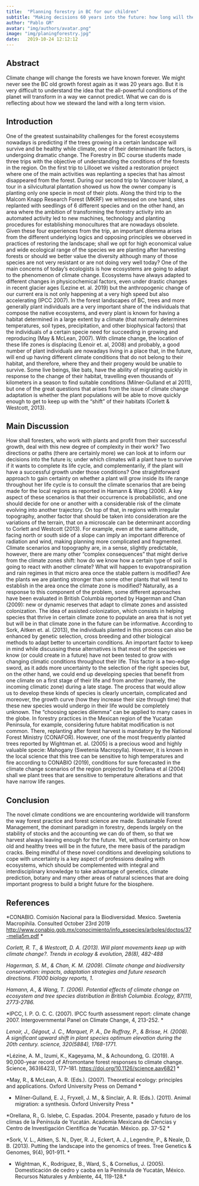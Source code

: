 ```yaml
---
title:  "Planning forestry in BC for our children"
subtitle: "Making decisions 60 years into the future: how long will the forests we are planting last for?"
author: "Pablo GM"
avatar: "img/authors/avatar.png"
image: "img/planingforestry.jpg"
date:   2019-10-24 12:12:12
---
```


## Abstract
Climate change will change the forests we have known forever. We might never see the BC old growth forest again as it was 20 years ago. But it is very difficult to understand the idea that the all-powerful conditions of the planet will transform in a way we cannot predict. What we can do is reflecting about how we steward the land with a long term vision.

## Introduction

One of the greatest sustainability challenges for the forest ecosystems nowadays is predicting if the trees growing in a certain landscape will survive and be healthy while climate, one of their determinant life factors, is undergoing dramatic change.
The Forestry in BC course students made three trips with the objective of understanding the conditions of the forests in the region. On the first trip to Lillooet we visited a restoration project where one of the main activities was replanting a species that has almost disappeared from the forest. During our second trip to Vancouver Island, a tour in a silvicultural plantation showed us how the owner company is planting only one specie in most of their plots. Along the third trip to the Malcom Knapp Research Forest (MKRF) we witnessed on one hand, sites replanted with seedlings of 6 different species and on the other hand, an area where the ambition of transforming the forestry activity into an automated activity led to new machines, technology and planting procedures for establishing monocultures that are nowadays obsolete.	
Given these four experiences from the trip, an important dilemma arises from the different underlying logics and opposing principles we observed in practices of restoring the landscape; shall we opt for high economical value and wide ecological range of the species we are planting after harvesting forests or should we better value the diversity although many of those species are not very resistant or are not doing very well today?
One of the main concerns of today’s ecologists is how ecosystems are going to adapt to the phenomenon of climate change. Ecosystems have always adapted to different changes in physicochemical factors, even under drastic changes in recent glacier ages (Lezine et. al. 2019) but the anthropogenic change of our current era is not only happening at a very high speed but also accelerating (IPCC 2007).
In the forest landscapes of BC, trees and more generally plant individuals are a very important share of the individuals that compose the native ecosystems, and every plant is known for having a habitat determined in a large extent by a climate (that normally determines temperatures, soil types, precipitation, and other biophysical factors) that the individuals of a certain specie need for succeeding in growing and reproducing (May & McLean, 2007). With climate change, the location of these life zones is displacing (Lenoir et. al, 2008) and probably, a good number of plant individuals are nowadays living in a place that, in the future, will end up having different climate conditions that do not belong to their habitat, and therefore, where they and their progeny would be unable to survive.
Some live beings, like bats, have the ability of migrating quickly in response to the change of their habitat, travelling even thousands of kilometers in a season to find suitable conditions (Milner-Gulland et al 2011), but one of the great questions that arises from the issue of climate change adaptation is whether the plant populations will be able to move quickly enough to get to keep up with the “shift” of their habitats (Corlett & Westcott, 2013).

## Main Discussion

How shall foresters, who work with plants and profit from their successful growth, deal with this new degree of complexity in their work? Two directions or paths (there are certainly more) we can look at to inform our decisions into the future is; under which climates will a plant have to survive if it wants to complete its life cycle, and complementarily, if the plant will have a successful growth under those conditions?
One straightforward approach to gain certainty on whether a plant will grow inside its life range throughout her life cycle is to consult the climate scenarios that are being made for the local regions as reported in Hamann & Wang (2006). A key aspect of these scenarios is that their occurrence is probabilistic, and one should decide for one or another with a considerable risk of the climate evolving into another trajectory.
On top of that, in regions with irregular topography, another factor that should be taken into consideration are the variations of the terrain, that on a microscale can be determinant according to Corlett and Westcott (2013). For example, even at the same altitude, facing north or south side of a slope can imply an important difference of radiation and wind, making planning more complicated and fragmented. 
Climate scenarios and topography are, in a sense, slightly predictable, however, there are many other “complex consequences” that might derive from the climate zones shift: how do we know how a certain type of soil is going to react with another climate? What will happen to evapotranspiration and rain regimes in that micro area once the stable pattern is modified? Are the plants we are planting stronger than some other plants that will tend to establish in the area once the climate zone is modified?
Naturally, as a response to this component of the problem, some different approaches have been evaluated in British Columbia reported by Hagerman and Chan (2009): new or dynamic reserves that adapt to climate zones and assisted colonization. The idea of assisted colonization, which consists in helping species that thrive in certain climate zone to populate an area that is not yet but will be in that climate zone in the future can be informative. According to Sork, Aitken et. al. (2013), the individuals planted in this process can also be enhanced by genetic selection, cross breeding and other biological methods to adapt better to uncertain conditions. 
An important factor to keep in mind while discussing these alternatives is that most of the species we know (or could create in a future) have not been tested to grow with changing climatic conditions throughout their life. This factor is a two-edge sword, as it adds more uncertainty to the selection of the right species but, on the other hand, we could end up developing species that benefit from one climate on a first stage of their life and from another (namely, the incoming climatic zone) during a late stage. The process that would allow us to develop these kinds of species is clearly uncertain, complicated and moreover, the growth curve (how they increase their size through time) that these new species would undergo in their life would be completely unknown.
The “choosing species dilemma” can be applied to many cases in the globe. In forestry practices in the Mexican region of the Yucatan Peninsula, for example, considering future habitat modification is not common. There, replanting after forest harvest is mandatory by the National Forest Ministry (CONAFOR). However, one of the most frequently planted trees reported by Wightman et. al. (2005) is a precious wood and highly valuable specie: Mahogany (Swetenia Macropylla). However, it is known in the local science that this tree can be sensitive to high temperatures and fire according to CONABIO (2019), conditions for sure forecasted in the climate change scenarios of the region projected by Orellana et al (2004) shall we plant trees that are sensitive to temperature alterations and that have narrow life ranges.

## Conclusion

The novel climate conditions we are encountering worldwide will transform the way forest practice and forest science are made. Sustainable Forest Management, the dominant paradigm in forestry, depends largely on the stability of stocks and the accounting we can do of them, so that we harvest always leaving enough for the future. Yet, without certainty on how old and healthy trees will be in the future, the mere basis of the paradigm cracks. Being mindful of these novel conditions and developing solutions to cope with uncertainty is a key aspect of professions dealing with ecosystems, which should be complemented with integral and interdisciplinary knowledge to take advantage of genetics, climate prediction, botany and many other areas of natural sciences that are doing important progress to build a bright future for the biosphere.

## References

*CONABIO. Comisión Nacional para la Biodiversidad. Mexico. Swetenia Macropihila. Consulted October 23rd 2019 http://www.conabio.gob.mx/conocimiento/info_especies/arboles/doctos/37-melia5m.pdf *

*Corlett, R. T., & Westcott, D. A. (2013). Will plant movements keep up with climate change?. Trends in ecology & evolution, 28(8), 482-488*

*Hagerman, S. M., & Chan, K. M. (2009). Climate change and biodiversity conservation: impacts, adaptation strategies and future research directions. F1000 biology reports, 1.*

*Hamann, A., & Wang, T. (2006). Potential effects of climate change on ecosystem and tree species distribution in British Columbia. Ecology, 87(11), 2773-2786.*

*IPCC, I. P. O. C. C. (2007). IPCC fourth assessment report: climate change 2007. Intergovernmental Panel on Climate Change, 4, 213-252. *

*Lenoir, J., Gégout, J. C., Marquet, P. A., De Ruffray, P., & Brisse, H. (2008). A significant upward shift in plant species optimum elevation during the 20th century. science, 320(5884), 1768-1771.*

*Lézine, A. M., Izumi, K., Kageyama, M., & Achoundong, G. (2019). A 90,000-year record of Afromontane forest responses to climate change. Science, 363(6423), 177–181. https://doi.org/10.1126/science.aav6821 *

*May, R., & McLean, A. R. (Eds.). (2007). Theoretical ecology: principles and applications. Oxford University Press on Demand *

* Milner-Gulland, E. J., Fryxell, J. M., & Sinclair, A. R. (Eds.). (2011). Animal migration: a synthesis. Oxford University Press *

*Orellana, R., G. Islebe, C. Espadas. 2004. Presente, pasado y futuro de los climas de la Península de Yucatán. Academia Mexicana de Ciencias y Centro de Investigación Científica de Yucatán. México. pp. 37-52 *

*Sork, V. L., Aitken, S. N., Dyer, R. J., Eckert, A. J., Legendre, P., & Neale, D. B. (2013). Putting the landscape into the genomics of trees. Tree Genetics & Genomes, 9(4), 901-911. *

* Wightman, K., Rodríguez, B., Ward, S., & Cornelius, J. (2005). Domesticación de cedro y caoba en la Península de Yucatán, México. Recursos Naturales y Ambiente, 44, 119-128.*
